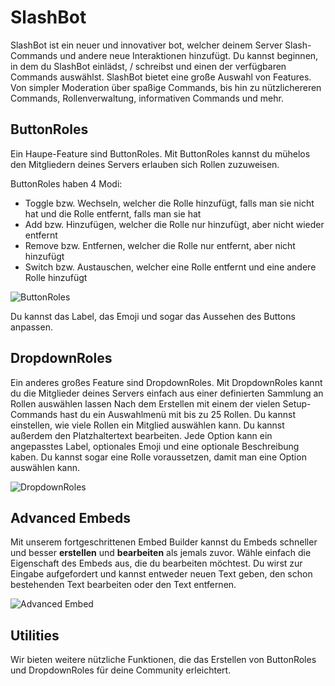 # SlashBot

SlashBot ist ein neuer und innovativer bot, welcher deinem Server Slash-Commands und andere neue Interaktionen hinzufügt.
Du kannst beginnen, in dem du SlashBot einlädst, / schreibst und einen der verfügbaren Commands auswählst.
SlashBot bietet eine große Auswahl von Features. Von simpler Moderation über spaßige Commands, bis hin zu nützlichereren Commands, Rollenverwaltung, informativen Commands und mehr.

## ButtonRoles

Ein Haupe-Feature sind ButtonRoles.
Mit ButtonRoles kannst du mühelos den Mitgliedern deines Servers erlauben sich Rollen zuzuweisen.

ButtonRoles haben 4 Modi:
- Toggle bzw. Wechseln, welcher die Rolle hinzufügt, falls man sie nicht hat und die Rolle entfernt, falls man sie hat
- Add bzw. Hinzufügen, welcher die Rolle nur hinzufügt, aber nicht wieder entfernt
- Remove bzw. Entfernen, welcher die Rolle nur entfernt, aber nicht hinzufügt
- Switch bzw. Austauschen, welcher eine Rolle entfernt und eine andere Rolle hinzufügt

![ButtonRoles](https://slashbot.xyz/assets/buttonrole.png)

Du kannst das Label, das Emoji und sogar das Aussehen des Buttons anpassen.


## DropdownRoles

Ein anderes großes Feature sind DropdownRoles.
Mit DropdownRoles kannt du die Mitglieder deines Servers einfach aus einer definierten Sammlung an Rollen auswählen lassen
Nach dem Erstellen mit einem der vielen Setup-Commands hast du ein Auswahlmenü mit bis zu 25 Rollen.
Du kannst einstellen, wie viele Rollen ein Mitglied auswählen kann. Du kannst außerdem den Platzhaltertext bearbeiten.
Jede Option kann ein angepasstes Label, optionales Emoji und eine optionale Beschreibung kaben.
Du kannst sogar eine Rolle voraussetzen, damit man eine Option auswählen kann.

![DropdownRoles](https://slashbot.xyz/assets/selectmenuroles.png)

## Advanced Embeds

Mit unserem fortgeschrittenen Embed Builder kannst du Embeds schneller und besser **erstellen** und **bearbeiten** als jemals zuvor.
Wähle einfach die Eigenschaft des Embeds aus, die du bearbeiten möchtest.
Du wirst zur Eingabe aufgefordert und kannst entweder neuen Text geben, den schon bestehenden Text bearbeiten oder den Text entfernen.

![Advanced Embed](https://slashbot.xyz/assets/embed_advanced.png)

## Utilities

Wir bieten weitere nützliche Funktionen, die das Erstellen von ButtonRoles und DropdownRoles für deine Community erleichtert.
